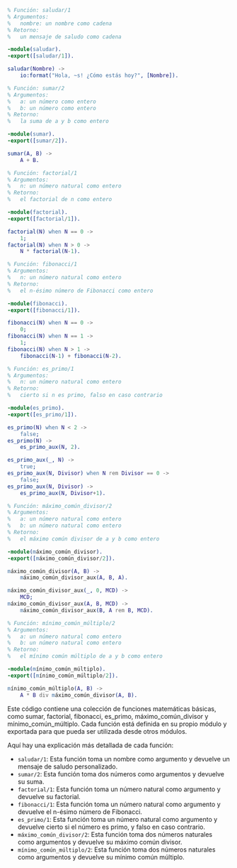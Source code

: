 ```erlang
% Función: saludar/1
% Argumentos:
%   nombre: un nombre como cadena
% Retorno:
%   un mensaje de saludo como cadena

-module(saludar).
-export([saludar/1]).

saludar(Nombre) ->
    io:format("Hola, ~s! ¿Cómo estás hoy?", [Nombre]).

% Función: sumar/2
% Argumentos:
%   a: un número como entero
%   b: un número como entero
% Retorno:
%   la suma de a y b como entero

-module(sumar).
-export([sumar/2]).

sumar(A, B) ->
    A + B.

% Función: factorial/1
% Argumentos:
%   n: un número natural como entero
% Retorno:
%   el factorial de n como entero

-module(factorial).
-export([factorial/1]).

factorial(N) when N == 0 ->
    1;
factorial(N) when N > 0 ->
    N * factorial(N-1).

% Función: fibonacci/1
% Argumentos:
%   n: un número natural como entero
% Retorno:
%   el n-ésimo número de Fibonacci como entero

-module(fibonacci).
-export([fibonacci/1]).

fibonacci(N) when N == 0 ->
    0;
fibonacci(N) when N == 1 ->
    1;
fibonacci(N) when N > 1 ->
    fibonacci(N-1) + fibonacci(N-2).

% Función: es_primo/1
% Argumentos:
%   n: un número natural como entero
% Retorno:
%   cierto si n es primo, falso en caso contrario

-module(es_primo).
-export([es_primo/1]).

es_primo(N) when N < 2 ->
    false;
es_primo(N) ->
    es_primo_aux(N, 2).

es_primo_aux(_, N) ->
    true;
es_primo_aux(N, Divisor) when N rem Divisor == 0 ->
    false;
es_primo_aux(N, Divisor) ->
    es_primo_aux(N, Divisor+1).

% Función: máximo_común_divisor/2
% Argumentos:
%   a: un número natural como entero
%   b: un número natural como entero
% Retorno:
%   el máximo común divisor de a y b como entero

-module(máximo_común_divisor).
-export([máximo_común_divisor/2]).

máximo_común_divisor(A, B) ->
    máximo_común_divisor_aux(A, B, A).

máximo_común_divisor_aux(_, 0, MCD) ->
    MCD;
máximo_común_divisor_aux(A, B, MCD) ->
    máximo_común_divisor_aux(B, A rem B, MCD).

% Función: mínimo_común_múltiplo/2
% Argumentos:
%   a: un número natural como entero
%   b: un número natural como entero
% Retorno:
%   el mínimo común múltiplo de a y b como entero

-module(mínimo_común_múltiplo).
-export([mínimo_común_múltiplo/2]).

mínimo_común_múltiplo(A, B) ->
    A * B div máximo_común_divisor(A, B).
```

Este código contiene una colección de funciones matemáticas básicas, como sumar, factorial, fibonacci, es_primo, máximo_común_divisor y mínimo_común_múltiplo. Cada función está definida en su propio módulo y exportada para que pueda ser utilizada desde otros módulos.

Aquí hay una explicación más detallada de cada función:

* `saludar/1`: Esta función toma un nombre como argumento y devuelve un mensaje de saludo personalizado.
* `sumar/2`: Esta función toma dos números como argumentos y devuelve su suma.
* `factorial/1`: Esta función toma un número natural como argumento y devuelve su factorial.
* `fibonacci/1`: Esta función toma un número natural como argumento y devuelve el n-ésimo número de Fibonacci.
* `es_primo/1`: Esta función toma un número natural como argumento y devuelve cierto si el número es primo, y falso en caso contrario.
* `máximo_común_divisor/2`: Esta función toma dos números naturales como argumentos y devuelve su máximo común divisor.
* `mínimo_común_múltiplo/2`: Esta función toma dos números naturales como argumentos y devuelve su mínimo común múltiplo.
